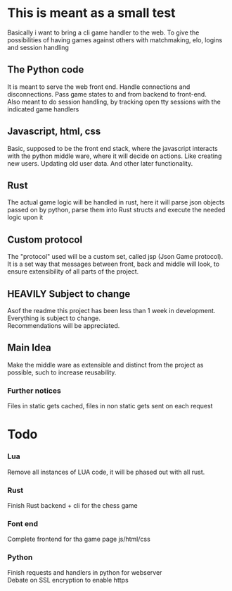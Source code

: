 # This is meant as a small test

Basically i want to bring a cli game handler to the web. To give the possibilities of having games against others with matchmaking, elo, logins and session handling

## The Python code

It is meant to serve the web front end. Handle connections and disconnections. Pass game states to and from backend to front-end.  
Also meant to do session handling, by tracking open tty sessions with the indicated game handlers

## Javascript, html, css

Basic, supposed to be the front end stack, where the javascript interacts with the python middle ware, where it will decide on actions. Like creating new users. Updating old user data. And other later functionality.  

## Rust  

The actual game logic will be handled in rust, here it will parse json objects passed on by python, parse them into Rust structs and execute the needed logic upon it  

## Custom protocol

The "protocol" used will be a custom set, called jsp (Json Game protocol).  
It is a set way that messages between front, back and middle will look, to ensure extensibility of all parts of the project.  

## HEAVILY Subject to change
Asof the readme this project has been less than 1 week in development. Everything is subject to change.  
Recommendations will be appreciated.  

## Main Idea
Make the middle ware as extensible and distinct from the project as possible, such to increase reusability.


### Further notices
Files in static gets cached, files in non static gets sent on each request

# Todo

### Lua  
Remove all instances of LUA code, it will be phased out with all rust.  

### Rust
Finish Rust backend + cli for the chess game    

### Font end
Complete frontend for tha game page js/html/css  

### Python
Finish requests and handlers in python for webserver  
Debate on SSL encryption to enable https  
